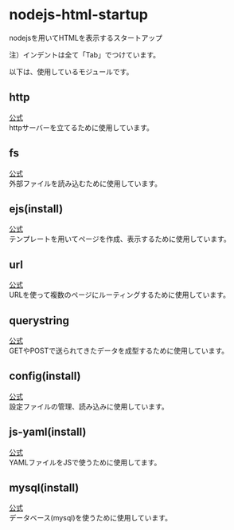 # nodejs-html-startup
nodejsを用いてHTMLを表示するスタートアップ

注）インデントは全て「Tab」でつけています。

以下は、使用しているモジュールです。
## http
[公式](https://www.npmjs.com/package/http)  
httpサーバーを立てるために使用しています。

## fs
[公式](https://www.npmjs.com/package/fs)  
外部ファイルを読み込むために使用しています。

## ejs(install)
[公式](https://www.npmjs.com/package/ejs)  
テンプレートを用いてページを作成、表示するために使用しています。

## url
[公式](https://www.npmjs.com/package/url)  
URLを使って複数のページにルーティングするために使用しています。

## querystring
[公式](https://www.npmjs.com/package/querystring)  
GETやPOSTで送られてきたデータを成型するために使用しています。

## config(install)
[公式](https://www.npmjs.com/package/config)  
設定ファイルの管理、読み込みに使用しています。

## js-yaml(install)
[公式](https://www.npmjs.com/package/js-yaml)  
YAMLファイルをJSで使うために使用してます。

## mysql(install)
[公式](https://www.npmjs.com/package/mysql)  
データベース(mysql)を使うために使用しています。

